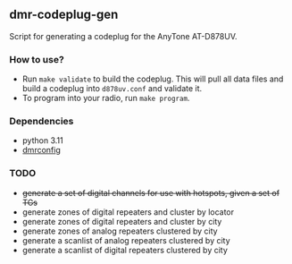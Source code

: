 ## dmr-codeplug-gen

Script for generating a codeplug for the AnyTone AT-D878UV.

### How to use?

* Run `make validate` to build the codeplug. This will pull all data files and build a codeplug into `d878uv.conf` and validate it.
* To program into your radio, run `make program`.

### Dependencies

* python 3.11
* [dmrconfig](https://github.com/OpenRTX/dmrconfig)

### TODO

* ~~generate a set of digital channels for use with hotspots, given a set of TGs~~
* generate zones of digital repeaters and cluster by locator
* generate zones of digital repeaters and cluster by city
* generate zones of analog repeaters clustered by city
* generate a scanlist of analog repeaters clustered by city
* generate a scanlist of digital repeaters clustered by city
